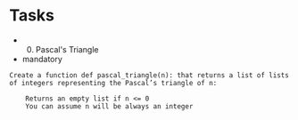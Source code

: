 # Tasks
* 0. Pascal's Triangle
* mandatory
```
Create a function def pascal_triangle(n): that returns a list of lists of integers representing the Pascal’s triangle of n:  
                         
    Returns an empty list if n <= 0   
    You can assume n will be always an integer   
```

